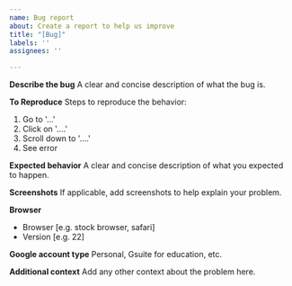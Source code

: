 ```yaml
---
name: Bug report
about: Create a report to help us improve
title: "[Bug]"
labels: ''
assignees: ''

---
```


**Describe the bug**
A clear and concise description of what the bug is.

**To Reproduce**
Steps to reproduce the behavior:
1. Go to '...'
2. Click on '....'
3. Scroll down to '....'
4. See error

**Expected behavior**
A clear and concise description of what you expected to happen.

**Screenshots**
If applicable, add screenshots to help explain your problem.

**Browser**
 - Browser [e.g. stock browser, safari]
 - Version [e.g. 22]

**Google account type**
Personal, Gsuite for education, etc.

**Additional context**
Add any other context about the problem here.
